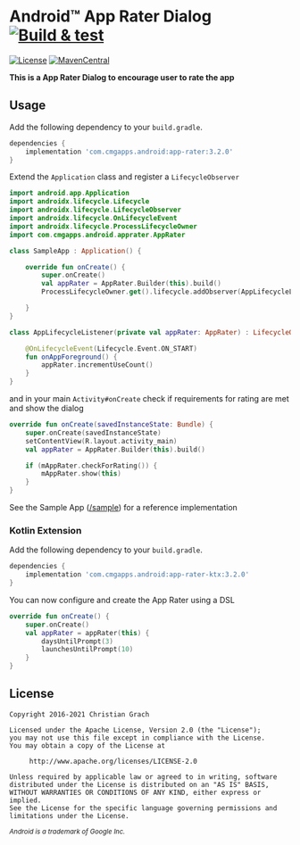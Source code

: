 # Android&trade; App Rater Dialog [![Build & test](https://github.com/chrimaeon/app-rater/actions/workflows/main.yml/badge.svg)](https://github.com/chrimaeon/app-rater/actions/workflows/main.yml)

[![License](https://img.shields.io/badge/license-Apache%202.0-brightgreen.svg?style=for-the-badge&logo=apache)](http://www.apache.org/licenses/LICENSE-2.0)
[![MavenCentral](https://img.shields.io/maven-central/v/com.cmgapps.android/app-rater?style=for-the-badge)](https://repo1.maven.org/maven2/com/cmgapps/android/app-rater/3.2.0/)

__This is a App Rater Dialog to encourage user to rate the app__

## Usage

Add the following dependency to your `build.gradle`.

```groovy
dependencies {
    implementation 'com.cmgapps.android:app-rater:3.2.0'
}
```

Extend the `Application` class and register a `LifecycleObserver`

```kotlin
import android.app.Application
import androidx.lifecycle.Lifecycle
import androidx.lifecycle.LifecycleObserver
import androidx.lifecycle.OnLifecycleEvent
import androidx.lifecycle.ProcessLifecycleOwner
import com.cmgapps.android.apprater.AppRater

class SampleApp : Application() {

    override fun onCreate() {
        super.onCreate()
        val appRater = AppRater.Builder(this).build()
        ProcessLifecycleOwner.get().lifecycle.addObserver(AppLifecycleListener(apprater))

    }
}

class AppLifecycleListener(private val appRater: AppRater) : LifecycleObserver {

    @OnLifecycleEvent(Lifecycle.Event.ON_START)
    fun onAppForeground() {
        appRater.incrementUseCount()
    }
}
```
and in your main `Activity#onCreate` check if requirements for rating are met and show the dialog

```kotlin
override fun onCreate(savedInstanceState: Bundle) {
    super.onCreate(savedInstanceState)
    setContentView(R.layout.activity_main)
    val appRater = AppRater.Builder(this).build()

    if (mAppRater.checkForRating()) {
        mAppRater.show(this)
    }
}
```

See the Sample App ([/sample](/sample)) for a reference implementation

### Kotlin Extension
Add the following dependency to your `build.gradle`.

```groovy
dependencies {
    implementation 'com.cmgapps.android:app-rater-ktx:3.2.0'
}
```

You can now configure and create the App Rater using a DSL

```kotlin
override fun onCreate() {
    super.onCreate()
    val appRater = appRater(this) {
        daysUntilPrompt(3)
        launchesUntilPrompt(10)
    }
}
```

## License

```text
Copyright 2016-2021 Christian Grach

Licensed under the Apache License, Version 2.0 (the "License");
you may not use this file except in compliance with the License.
You may obtain a copy of the License at

     http://www.apache.org/licenses/LICENSE-2.0

Unless required by applicable law or agreed to in writing, software
distributed under the License is distributed on an "AS IS" BASIS,
WITHOUT WARRANTIES OR CONDITIONS OF ANY KIND, either express or implied.
See the License for the specific language governing permissions and
limitations under the License.
```
<sub>*Android is a trademark of Google Inc.*</sub>
